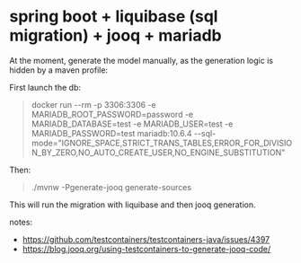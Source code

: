 # spring boot + liquibase (sql migration) + jooq + mariadb

At the moment, generate the model manually, as the generation logic is hidden by a maven profile:

First launch the db: 
>docker run --rm  -p 3306:3306 -e MARIADB_ROOT_PASSWORD=password -e MARIADB_DATABASE=test -e MARIADB_USER=test -e MARIADB_PASSWORD=test mariadb:10.6.4 --sql-mode="IGNORE_SPACE,STRICT_TRANS_TABLES,ERROR_FOR_DIVISION_BY_ZERO,NO_AUTO_CREATE_USER,NO_ENGINE_SUBSTITUTION"

Then:
>./mvnw -Pgenerate-jooq  generate-sources

This will run the migration with liquibase and then jooq generation.

notes:
 - https://github.com/testcontainers/testcontainers-java/issues/4397
 - https://blog.jooq.org/using-testcontainers-to-generate-jooq-code/